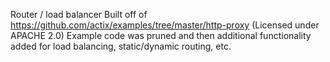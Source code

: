 Router / load balancer
Built off of https://github.com/actix/examples/tree/master/http-proxy (Licensed under APACHE 2.0)
Example code was pruned and then additional functionality added for
load balancing, static/dynamic routing, etc.